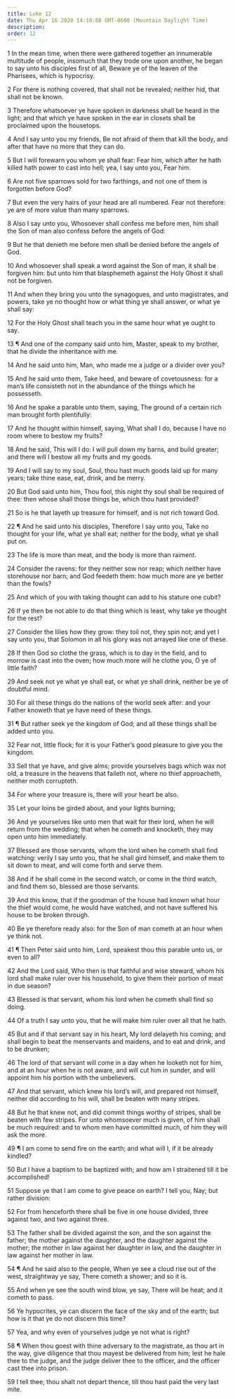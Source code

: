 ```yaml
---
title: Luke 12
date: Thu Apr 16 2020 14:10:08 GMT-0600 (Mountain Daylight Time)
description: 
order: 12
---
```


<p>
  1 In the mean time, when there were gathered together an innumerable multitude
  of people, insomuch that they trode one upon another, he began to say unto his
  disciples first of all, Beware ye of the leaven of the Pharisees, which is
  hypocrisy.
</p>
<p>
  2 For there is nothing covered, that shall not be revealed; neither hid, that
  shall not be known.
</p>
<p>
  3 Therefore whatsoever ye have spoken in darkness shall be heard in the light;
  and that which ye have spoken in the ear in closets shall be proclaimed upon
  the housetops.
</p>
<p>
  4 And I say unto you my friends, Be not afraid of them that kill the body, and
  after that have no more that they can do.
</p>
<p>
  5 But I will forewarn you whom ye shall fear: Fear him, which after he hath
  killed hath power to cast into hell; yea, I say unto you, Fear him.
</p>
<p>
  6 Are not five sparrows sold for two farthings, and not one of them is
  forgotten before God?
</p>
<span></span>
<p>
  7 But even the very hairs of your head are all numbered. Fear not therefore:
  ye are of more value than many sparrows.
</p>
<p>
  8 Also I say unto you, Whosoever shall confess me before men, him shall the
  Son of man also confess before the angels of God:
</p>
<p>
  9 But he that denieth me before men shall be denied before the angels of God.
</p>
<p>
  10 And whosoever shall speak a word against the Son of man, it shall be
  forgiven him: but unto him that blasphemeth against the Holy Ghost it shall
  not be forgiven.
</p>
<p>
  11 And when they bring you unto the synagogues, and unto magistrates, and
  powers, take ye no thought how or what thing ye shall answer, or what ye shall
  say:
</p>
<p>
  12 For the Holy Ghost shall teach you in the same hour what ye ought to say.
</p>
<p>
  13 &#xB6; And one of the company said unto him, Master, speak to my brother,
  that he divide the inheritance with me.
</p>
<p>14 And he said unto him, Man, who made me a judge or a divider over you?</p>
<p>
  15 And he said unto them, Take heed, and beware of covetousness: for a
  man&#x2019;s life consisteth not in the abundance of the things which he
  possesseth.
</p>
<p>
  16 And he spake a parable unto them, saying, The ground of a certain rich man
  brought forth plentifully:
</p>
<p>
  17 And he thought within himself, saying, What shall I do, because I have no
  room where to bestow my fruits?
</p>
<p>
  18 And he said, This will I do: I will pull down my barns, and build greater;
  and there will I bestow all my fruits and my goods.
</p>
<p>
  19 And I will say to my soul, Soul, thou hast much goods laid up for many
  years; take thine ease, eat, drink, and be merry.
</p>
<p>
  20 But God said unto him, Thou fool, this night thy soul shall be required of
  thee: then whose shall those things be, which thou hast provided?
</p>
<p>
  21 So is he that layeth up treasure for himself, and is not rich toward God.
</p>
<p>
  22 &#xB6; And he said unto his disciples, Therefore I say unto you, Take no
  thought for your life, what ye shall eat; neither for the body, what ye shall
  put on.
</p>
<p>23 The life is more than meat, and the body is more than raiment.</p>
<p>
  24 Consider the ravens: for they neither sow nor reap; which neither have
  storehouse nor barn; and God feedeth them: how much more are ye better than
  the fowls?
</p>
<p>25 And which of you with taking thought can add to his stature one cubit?</p>
<p>
  26 If ye then be not able to do that thing which is least, why take ye thought
  for the rest?
</p>
<p>
  27 Consider the lilies how they grow: they toil not, they spin not; and yet I
  say unto you, that Solomon in all his glory was not arrayed like one of these.
</p>
<p>
  28 If then God so clothe the grass, which is to day in the field, and to
  morrow is cast into the oven; how much more will he clothe you, O ye of little
  faith?
</p>
<span></span>
<p>
  29 And seek not ye what ye shall eat, or what ye shall drink, neither be ye of
  doubtful mind.
</p>
<p>
  30 For all these things do the nations of the world seek after: and your
  Father knoweth that ye have need of these things.
</p>
<p>
  31 &#xB6; But rather seek ye the kingdom of God; and all these things shall be
  added unto you.
</p>
<p>
  32 Fear not, little flock; for it is your Father&#x2019;s good pleasure to
  give you the kingdom.
</p>
<p>
  33 Sell that ye have, and give alms; provide yourselves bags which wax not
  old, a treasure in the heavens that faileth not, where no thief approacheth,
  neither moth corrupteth.
</p>
<p>34 For where your treasure is, there will your heart be also.</p>
<p>35 Let your loins be girded about, and your lights burning;</p>
<p>
  36 And ye yourselves like unto men that wait for their lord, when he will
  return from the wedding; that when he cometh and knocketh, they may open unto
  him immediately.
</p>
<p>
  37 Blessed are those servants, whom the lord when he cometh shall find
  watching: verily I say unto you, that he shall gird himself, and make them to
  sit down to meat, and will come forth and serve them.
</p>
<p>
  38 And if he shall come in the second watch, or come in the third watch, and
  find them so, blessed are those servants.
</p>
<p>
  39 And this know, that if the goodman of the house had known what hour the
  thief would come, he would have watched, and not have suffered his house to be
  broken through.
</p>
<p>
  40 Be ye therefore ready also: for the Son of man cometh at an hour when ye
  think not.
</p>
<p>
  41 &#xB6; Then Peter said unto him, Lord, speakest thou this parable unto us,
  or even to all?
</p>
<p>
  42 And the Lord said, Who then is that faithful and wise steward, whom his
  lord shall make ruler over his household, to give them their portion of meat
  in due season?
</p>
<p>
  43 Blessed is that servant, whom his lord when he cometh shall find so doing.
</p>
<p>
  44 Of a truth I say unto you, that he will make him ruler over all that he
  hath.
</p>
<p>
  45 But and if that servant say in his heart, My lord delayeth his coming; and
  shall begin to beat the menservants and maidens, and to eat and drink, and to
  be drunken;
</p>
<p>
  46 The lord of that servant will come in a day when he looketh not for him,
  and at an hour when he is not aware, and will cut him in sunder, and will
  appoint him his portion with the unbelievers.
</p>
<p>
  47 And that servant, which knew his lord&#x2019;s will, and prepared not
  himself, neither did according to his will, shall be beaten with many stripes.
</p>
<p>
  48 But he that knew not, and did commit things worthy of stripes, shall be
  beaten with few stripes. For unto whomsoever much is given, of him shall be
  much required: and to whom men have committed much, of him they will ask the
  more.
</p>
<p>
  49 &#xB6; I am come to send fire on the earth; and what will I, if it be
  already kindled?
</p>
<p>
  50 But I have a baptism to be baptized with; and how am I straitened till it
  be accomplished!
</p>
<p>
  51 Suppose ye that I am come to give peace on earth? I tell you, Nay; but
  rather division:
</p>
<p>
  52 For from henceforth there shall be five in one house divided, three against
  two, and two against three.
</p>
<p>
  53 The father shall be divided against the son, and the son against the
  father; the mother against the daughter, and the daughter against the mother;
  the mother in law against her daughter in law, and the daughter in law against
  her mother in law.
</p>
<p>
  54 &#xB6; And he said also to the people, When ye see a cloud rise out of the
  west, straightway ye say, There cometh a shower; and so it is.
</p>
<p>
  55 And when ye see the south wind blow, ye say, There will be heat; and it
  cometh to pass.
</p>
<p>
  56 Ye hypocrites, ye can discern the face of the sky and of the earth; but how
  is it that ye do not discern this time?
</p>
<p>57 Yea, and why even of yourselves judge ye not what is right?</p>
<p>
  58 &#xB6; When thou goest with thine adversary to the magistrate, as thou art
  in the way, give diligence that thou mayest be delivered from him; lest he
  hale thee to the judge, and the judge deliver thee to the officer, and the
  officer cast thee into prison.
</p>
<p>
  59 I tell thee, thou shalt not depart thence, till thou hast paid the very
  last mite.
</p>
